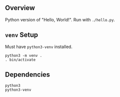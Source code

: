 ## Overview

Python version of "Hello, World!". Run with `./hello.py`.

## `venv` Setup

Must have `python3-venv` installed.

```
python3 -m venv .
. bin/activate
```

## Dependencies

```
python3
python3-venv
```
